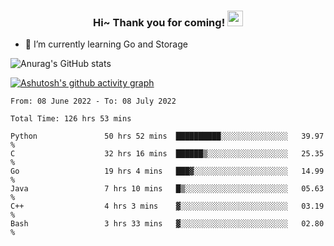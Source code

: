 <h3 align="center">
    Hi~ Thank you for coming!
    <img src="https://media.giphy.com/media/hvRJCLFzcasrR4ia7z/giphy.gif" width="25px">
</h3>

<!--
**pineapple-man/pineapple-man** is a ✨ _special_ ✨ repository because its `README.md` (this file) appears on your GitHub profile.

Here are some ideas to get you started:
- 🔭 I’m currently working on ...
- 🤔 I’m looking for help with ...
- 💬 Ask me about ...
- 📫 How to reach me: ...
- 😄 Pronouns: ...
- ⚡ Fun fact: 
- 👯 I’m looking to collaborate on kubernetes
-->
- 🌱 I’m currently learning Go and Storage


![Anurag's GitHub stats](https://github-readme-stats.vercel.app/api?username=pineapple-man&show_icons=true&theme=radical)


[![Ashutosh's github activity graph](https://activity-graph.herokuapp.com/graph?username=pineapple-man&bg_color=fffff0&color=708090&line=24292e&point=24292e&area=true&hide_border=true)](https://github.com/ashutosh00710/github-readme-activity-graph)

<!--START_SECTION:waka-->

```text
From: 08 June 2022 - To: 08 July 2022

Total Time: 126 hrs 53 mins

Python               50 hrs 52 mins  ██████████░░░░░░░░░░░░░░░   39.97 %
C                    32 hrs 16 mins  ██████▒░░░░░░░░░░░░░░░░░░   25.35 %
Go                   19 hrs 4 mins   ███▓░░░░░░░░░░░░░░░░░░░░░   14.99 %
Java                 7 hrs 10 mins   █▒░░░░░░░░░░░░░░░░░░░░░░░   05.63 %
C++                  4 hrs 3 mins    ▓░░░░░░░░░░░░░░░░░░░░░░░░   03.19 %
Bash                 3 hrs 33 mins   ▓░░░░░░░░░░░░░░░░░░░░░░░░   02.80 %
```

<!--END_SECTION:waka-->
